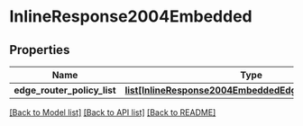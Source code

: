 # InlineResponse2004Embedded

## Properties
Name | Type | Description | Notes
------------ | ------------- | ------------- | -------------
**edge_router_policy_list** | [**list[InlineResponse2004EmbeddedEdgeRouterPolicyList]**](InlineResponse2004EmbeddedEdgeRouterPolicyList.md) |  | 

[[Back to Model list]](../README.md#documentation-for-models) [[Back to API list]](../README.md#documentation-for-api-endpoints) [[Back to README]](../README.md)



